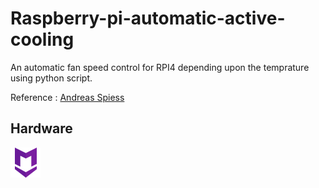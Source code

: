 # Raspberry-pi-automatic-active-cooling
An automatic fan speed control for RPI4 depending upon the temprature using python script.

Reference : [Andreas Spiess](https://www.sensorsiot.org/pimp-my-raspberry-pi-3/)

## Hardware

![alt text](https://github.com/adam-p/markdown-here/raw/master/src/common/images/icon48.png "Hardware")